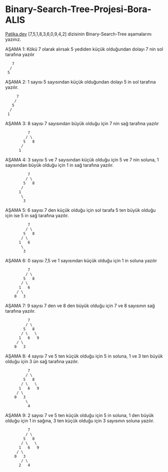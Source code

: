 # Binary-Search-Tree-Projesi-Bora-ALIS
[Patika.dev](https://www.patika.dev/tr)
[7,5,1,8,3,6,0,9,4,2] dizisinin Binary-Search-Tree aşamalarını yazınız.

AŞAMA 1: Kökü 7 olarak alırsak 5 yediden küçük olduğundan dolayı 7 nin sol tarafına yazılır

       7
      /
     5 

AŞAMA 2: 1 sayısı 5 sayısından küçük olduğundan dolayı 5 in sol tarafına yazılır.

         7
        /
       5
      /
     1
  
AŞAMA 3: 8 sayısı 7 sayısından büyük olduğu için 7 nin sağ tarafına yazılır

              7
             / \
            5   8
           /
          1
           
            
AŞAMA 4: 3 sayısı 5 ve 7 sayısından küçük olduğu için 5 ve 7 nin soluna, 1 sayısından büyük olduğu için 1 in sağ tarafına yazılır. 
             
              7
             / \
            5   8
           /
          1
           \
            3
          
AŞAMA 5: 6 sayısı 7 den küçük olduğu için sol tarafa 5 ten büyük olduğu için ise 5 in sağ tarafına yazılır. 

              7
             / \
            5   8
           / \
          1   6
           \
            3
           
AŞAMA 6: 0 sayısı 7,5 ve 1 sayısından küçük olduğu için 1 in soluna yazılır 
        
              7
             / \
            5   8
           / \
          1   6
         / \
        0   3
        
AŞAMA 7: 9 sayısı 7 den ve 8 den büyük olduğu için 7 ve 8 sayısının sağ tarafına yazılır. 
            
              7
             / \
            5   8
           / \   \
          1   6   9
         / \
        0   3

AŞAMA 8: 4 sayısı 7 ve 5 ten küçük olduğu için 5 in soluna, 1 ve 3 ten büyük olduğu için 3 ün sağ tarafına yazılır. 

              7
             / \
            5   8
           / \   \
          1   6   9
         / \
        0   3
             \
              4

AŞAMA 9: 2 sayısı 7 ve 5 ten küçük olduğu için 5 in soluna, 1 den büyük olduğu için 1 in sağına, 3 ten küçük olduğu için 3 sayısının soluna yazılır.
 
              7
             / \
            5   8
           / \   \
          1   6   9
         / \
        0   3
           / \
          2   4
              











